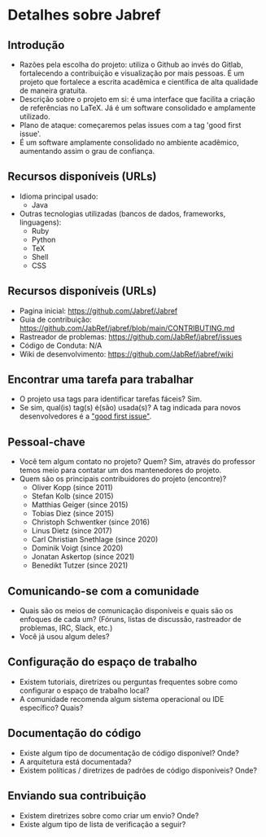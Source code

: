 # Detalhes sobre Jabref

## Introdução
- Razões pela escolha do projeto: utiliza o Github ao invés do Gitlab, fortalecendo a contribuição e visualização por mais pessoas. É um projeto que fortalece a escrita acadêmica e científica de alta qualidade de maneira gratuita.
- Descrição sobre o projeto em si: é uma interface que facilita a criação de referências no LaTeX. Já é um software consolidado e amplamente utilizado.
- Plano de ataque: começaremos pelas issues com a tag 'good first issue'.
- É um software amplamente consolidado no ambiente acadêmico, aumentando assim o grau de confiança.

## Recursos disponíveis (URLs)
- Idioma principal usado:
    * Java
- Outras tecnologias utilizadas (bancos de dados, frameworks, linguagens):
    * Ruby
    * Python
    * TeX
    * Shell
    * CSS
## Recursos disponíveis (URLs)
- Pagina inicial: https://github.com/Jabref/Jabref
- Guia de contribuição: https://github.com/JabRef/jabref/blob/main/CONTRIBUTING.md
- Rastreador de problemas: https://github.com/JabRef/jabref/issues
- Código de Conduta: N/A
- Wiki de desenvolvimento: https://github.com/JabRef/jabref/wiki
## Encontrar uma tarefa para trabalhar
- O projeto usa tags para identificar tarefas fáceis? Sim.
- Se sim, qual(is) tag(s) é(são) usada(s)? A tag indicada para novos desenvolvedores é a ["good first issue"](https://github.com/JabRef/jabref/labels/good%20first%20issue).
## Pessoal-chave
- Você tem algum contato no projeto? Quem? Sim, através do professor temos meio para contatar um dos mantenedores do projeto.
- Quem são os principais contribuidores do projeto (encontre)?
   * Oliver Kopp (since 2011)
   * Stefan Kolb (since 2015)
   * Matthias Geiger (since 2015)
   * Tobias Diez (since 2015)
   * Christoph Schwentker (since 2016)
   * Linus Dietz (since 2017)
   * Carl Christian Snethlage (since 2020)
   * Dominik Voigt (since 2020)
   * Jonatan Askertop (since 2021)
   * Benedikt Tutzer (since 2021) 
## Comunicando-se com a comunidade
- Quais são os meios de comunicação disponíveis e quais são os enfoques de cada um? (Fóruns, listas de discussão, rastreador de problemas, IRC, Slack, etc.)
- Você já usou algum deles?
## Configuração do espaço de trabalho
- Existem tutoriais, diretrizes ou perguntas frequentes sobre como configurar o espaço de trabalho local?
- A comunidade recomenda algum sistema operacional ou IDE específico? Quais?
## Documentação do código
- Existe algum tipo de documentação de código disponível? Onde?
- A arquitetura está documentada?
- Existem políticas / diretrizes de padrões de código disponíveis? Onde?
## Enviando sua contribuição
- Existem diretrizes sobre como criar um envio? Onde?
- Existe algum tipo de lista de verificação a seguir?
